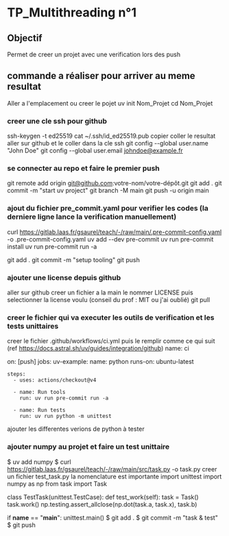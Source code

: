 # TP_Multithreading n°1

## Objectif

Permet de creer un projet avec une verification lors des push

## commande a réaliser pour arriver au meme resultat

Aller a l'emplacement ou creer le pojet
uv init Nom_Projet
cd Nom_Projet

### creer une cle ssh pour github

ssh-keygen -t ed25519
cat ~/.ssh/id_ed25519.pub
copier coller le resultat aller sur github et le coller dans la cle ssh
git config --global user.name "John Doe"
git config --global user.email johndoe@example.fr

### se connecter au repo et faire le premier push

git remote add origin git@github.com:votre-nom/votre-dépôt.git
git add .
git commit -m "start uv project"
git branch -M main
git push -u origin main

### ajout du fichier pre_commit.yaml pour verifier les codes (la derniere ligne lance la verification manuellement)

curl https://gitlab.laas.fr/gsaurel/teach/-/raw/main/.pre-commit-config.yaml -o .pre-commit-config.yaml
uv add --dev pre-commit
uv run pre-commit install
uv run pre-commit run -a

git add .
git commit -m "setup tooling"
git push

### ajouter une license depuis github

aller sur github creer un fichier a la main le nommer LICENSE puis selectionner la license voulu (conseil du prof : MIT ou j'ai oublié)
git pull

### creer le fichier qui va executer les outils de verification et les tests unittaires

creer le fichier .github/workflows/ci.yml
puis le remplir comme ce qui suit (ref https://docs.astral.sh/uv/guides/integration/github)
name: ci

on: [push]
jobs:
uv-example:
name: python
runs-on: ubuntu-latest

    steps:
      - uses: actions/checkout@v4

      - name: Run tools
        run: uv run pre-commit run -a

      - name: Run tests
        run: uv run python -m unittest

ajouter les differentes verions de python à tester

### ajouter numpy au projet et faire un test unittaire

$ uv add numpy
$ curl https://gitlab.laas.fr/gsaurel/teach/-/raw/main/src/task.py -o task.py
creer un fichier test_task.py la nomenclature est importante
import unittest
import numpy as np
from task import Task

class TestTask(unittest.TestCase):
def test_work(self):
task = Task()
task.work()
np.testing.assert_allclose(np.dot(task.a, task.x), task.b)

if **name** == "**main**":
unittest.main()
$ git add .
$ git commit -m "task & test"
$ git push
